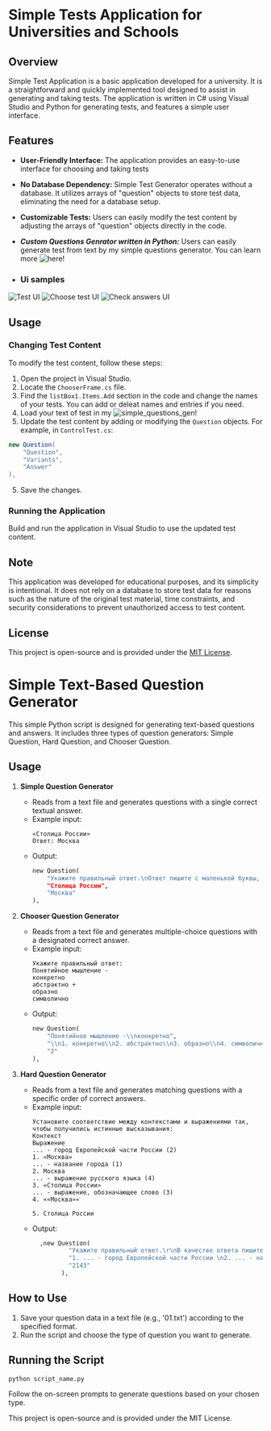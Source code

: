 
# Simple Tests Application for Universities and Schools

## Overview

Simple Test Application is a basic application developed for a university. It is a straightforward and quickly implemented tool designed to assist in generating and taking tests. The application is written in C# using Visual Studio and Python for generating tests, and features a simple user interface.

## Features

- **User-Friendly Interface:** The application provides an easy-to-use interface for choosing and taking tests

- **No Database Dependency:** Simple Test Generator operates without a database. It utilizes arrays of "question" objects to store test data, eliminating the need for a database setup.

- **Customizable Tests:** Users can easily modify the test content by adjusting the arrays of "question" objects directly in the code.

- ***Custom Questions Genrator written in Python:*** Users can easily generate test from text by my simple questions generator. You can learn more ![here](/simple_questions_gen)!

- ### Ui samples
![Test UI](/images/ui1.png)
![Choose test UI](/images/ui2.png)
![Check answers UI](/images/ui3.png)
## Usage

### Changing Test Content

To modify the test content, follow these steps:

1. Open the project in Visual Studio.
2. Locate the `ChooserFrame.cs` file.
3. Find the `listBox1.Items.Add` section in the code and change the names of your tests. You can add or deleat names and entries if you need.
4. Load your text of test in my ![simple_questions_gen](/simple_questions_gen)!
5. Update the test content by adding or modifying the `Question` objects. For example, in `ControlTest.cs`:

```csharp
new Question(
    "Question",
    "Variants",
    "Answer"
),
```

5. Save the changes.

### Running the Application

Build and run the application in Visual Studio to use the updated test content.

## Note

This application was developed for educational purposes, and its simplicity is intentional. It does not rely on a database to store test data for reasons such as the nature of the original test material, time constraints, and security considerations to prevent unauthorized access to test content.

## License

This project is open-source and is provided under the [MIT License](LICENSE).

# Simple Text-Based Question Generator

This simple Python script is designed for generating text-based questions and answers. It includes three types of question generators: Simple Question, Hard Question, and Chooser Question.

## Usage

1. **Simple Question Generator**
    - Reads from a text file and generates questions with a single correct textual answer.
    - Example input:
        ```
        «Столица России»
        Ответ: Москва
        ```
    - Output:
        ```python
        new Question(
            "Укажите правильный ответ.\nОтвет пишите с маленькой буквы,
            "Столица России",
            "Москва"
        ),
        ```

2. **Chooser Question Generator**
    - Reads from a text file and generates multiple-choice questions with a designated correct answer.
    - Example input:
        ```
        Укажите правильный ответ:
        Понятийное мышление -
        конкретно
        абстрактно +
        образно
        символично
        ```
    - Output:
        ```python
        new Question(
            "Понятийное мышление -\\nконкретно",
            "\\n1. конкретно\\n2. абстрактно\\n3. образно\\n4. символично",
            "2"
        ),
        ```

3. **Hard Question Generator**
    - Reads from a text file and generates matching questions with a specific order of correct answers.
    - Example input:
        ```
        Установите соответствие между контекстами и выражениями так, чтобы получились истинные высказывания:
        Контекст                                                                Выражение
        ... - город Европейской части России (2)                                1. «Москва»
        ... - название города (1)                                               2. Москва
        ... - выражение русского языка (4)                                      3. «Столица России»
        ... - выражение, обозначающее слово (3)                                 4. ««Москва»«
                                                                                 5. Столица России
        ```
    - Output:
        ```python
          ,new Question(
                  "Укажите правильный ответ.\r\nВ качестве ответа пишите цифры по порядку без пробелов и запятых (1231).\r\nУстановите соответствие между контекстами и выражениями так, чтобы получились истинные высказывания:",
                  "1. ... - город Европейской части России \n2. ... - название города \n3. ... - выражение русского языка \n4. ... - выражение, обозначающее слово\r\n\n1. «Москва»\n2. Москва\n3. «Столица России»\n5. ««Москва»»\n6. Столица России",
                  "2143"
                ),
        ```

## How to Use

1. Save your question data in a text file (e.g., '01.txt') according to the specified format.
2. Run the script and choose the type of question you want to generate.

## Running the Script

```bash
python script_name.py
```

Follow the on-screen prompts to generate questions based on your chosen type.

This project is open-source and is provided under the MIT License.
